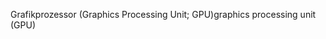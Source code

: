 <span data-ttu-id="03fe8-101">Grafikprozessor (Graphics Processing Unit; GPU)</span><span class="sxs-lookup"><span data-stu-id="03fe8-101">graphics processing unit (GPU)</span></span>